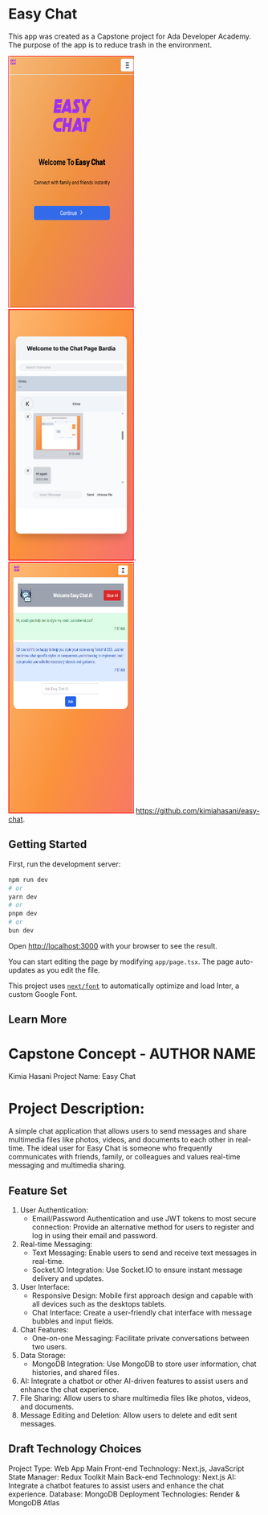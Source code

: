 
# Easy Chat
This app was created as a Capstone project for Ada Developer Academy. The purpose of the app is to reduce trash in the environment. 

<img src="/public/images/1.png" alt="Welcome" width="250" height="500">.  <img src="/public/images/2.png" alt="Chat Page" width="250" height="500">.  <img src="/public/images/3.png" alt="Chatbot" width="250" height="500">
https://github.com/kimiahasani/easy-chat.

## Getting Started

First, run the development server:

```bash
npm run dev
# or
yarn dev
# or
pnpm dev
# or
bun dev
```

Open [http://localhost:3000](https://easy-chat-58q8.onrender.com/) with your browser to see the result.

You can start editing the page by modifying `app/page.tsx`. The page auto-updates as you edit the file.

This project uses [`next/font`](https://nextjs.org/docs/basic-features/font-optimization) to automatically optimize and load Inter, a custom Google Font.

## Learn More
# Capstone Concept - AUTHOR NAME
Kimia Hasani
Project Name: Easy Chat
# Project Description: 
A simple chat application that allows users to send messages and share multimedia files like photos, videos, and documents to each other in real-time.
  The ideal user for Easy Chat is someone who frequently communicates with friends, family, or colleagues and values real-time messaging and multimedia sharing. 

## Feature Set
1.  User Authentication:
    - Email/Password Authentication and use JWT tokens to most secure connection: Provide an alternative method for users to register and log in using their email and password.
2. Real-time Messaging:
    - Text Messaging: Enable users to send and receive text messages in real-time.
    - Socket.IO Integration: Use Socket.IO to ensure instant message delivery and updates.
3. User Interface:
    - Responsive Design: Mobile first approach design and capable with all devices such as the desktops tablets.
    - Chat Interface: Create a user-friendly chat interface with message bubbles and input fields.
4. Chat Features:
    - One-on-one Messaging: Facilitate private conversations between two users.
5. Data Storage:
    - MongoDB Integration: Use MongoDB to store user information, chat histories, and shared files.
6. AI: Integrate a chatbot or other AI-driven features to assist users and enhance the chat experience.
7. File Sharing: Allow users to share multimedia files like photos, videos, and documents.
8. Message Editing and Deletion: Allow users to delete and edit sent messages.

    
## Draft Technology Choices
Project Type: Web App
Main Front-end Technology: Next.js, JavaScript
State Manager: Redux Toolkit
Main Back-end Technology: Next.js
AI: Integrate a chatbot features to assist users and enhance the chat experience.
Database: MongoDB
Deployment Technologies: Render & MongoDB Atlas